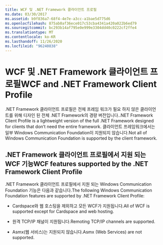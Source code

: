 ```yaml
---
title: WCF 및 .NET Framework 클라이언트 프로필
ms.date: 03/30/2017
ms.assetid: b9f836a7-68f4-4e7e-a3cc-a1bae5d775d6
ms.openlocfilehash: 875ab0af36ece017c53cba4341a420a022b6ed79
ms.sourcegitcommit: bc293b14af795e0e999e3304dd40c0222cf2ffe4
ms.translationtype: MT
ms.contentlocale: ko-KR
ms.lasthandoff: 11/26/2020
ms.locfileid: "96240838"
---
```

# <a name="wcf-and-net-framework-client-profile"></a><span data-ttu-id="322d1-102">WCF 및 .NET Framework 클라이언트 프로필</span><span class="sxs-lookup"><span data-stu-id="322d1-102">WCF and .NET Framework Client Profile</span></span>

<span data-ttu-id="322d1-103">.NET Framework 클라이언트 프로필은 전체 프레임 워크가 필요 하지 않은 클라이언트를 위해 디자인 된 전체 .NET Framework의 경량 버전입니다.</span><span class="sxs-lookup"><span data-stu-id="322d1-103">.NET Framework Client Profile is a lightweight version of the full .NET Framework designed for clients that don’t need the entire framework.</span></span> <span data-ttu-id="322d1-104">클라이언트 프레임워크에서는 일부 Windows Communication Foundation이 지원되지 않습니다.</span><span class="sxs-lookup"><span data-stu-id="322d1-104">Not all of Windows Communication Foundation is supported by the client framework.</span></span>  
  
## <a name="wcf-features-supported-by-the-net-framework-client-profile"></a><span data-ttu-id="322d1-105">.NET Framework 클라이언트 프로필에서 지원 되는 WCF 기능</span><span class="sxs-lookup"><span data-stu-id="322d1-105">WCF features supported by the .NET Framework Client Profile</span></span>  

 <span data-ttu-id="322d1-106">.NET Framework 클라이언트 프로필에서 지원 되는 Windows Communication Foundation 기능은 다음과 같습니다.</span><span class="sxs-lookup"><span data-stu-id="322d1-106">The following Windows Communication Foundation features are supported by .NET Framework Client Profile:</span></span>  
  
- <span data-ttu-id="322d1-107">Cardspace와 웹 호스팅을 제외하고 모든 WCF가 지원됩니다.</span><span class="sxs-lookup"><span data-stu-id="322d1-107">All of WCF is supported except for Cardspace and web hosting.</span></span>  
  
- <span data-ttu-id="322d1-108">원격 TCP/IP 채널이 지원됩니다.</span><span class="sxs-lookup"><span data-stu-id="322d1-108">Remoting TCP/IP channels are supported.</span></span>  
  
- <span data-ttu-id="322d1-109">Asmx(웹 서비스)는 지원되지 않습니다.</span><span class="sxs-lookup"><span data-stu-id="322d1-109">Asmx (Web Services) are not supported.</span></span>

